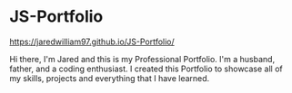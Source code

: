 # JS-Portfolio
https://jaredwilliam97.github.io/JS-Portfolio/


Hi there, I'm Jared and this is my Professional Portfolio.  I'm a husband, father, and a coding enthusiast.  I created this Portfolio to showcase all of my skills, projects and everything that I have learned.  



